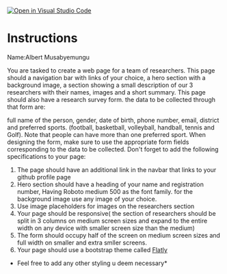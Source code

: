 [![Open in Visual Studio Code](https://classroom.github.com/assets/open-in-vscode-c66648af7eb3fe8bc4f294546bfd86ef473780cde1dea487d3c4ff354943c9ae.svg)](https://classroom.github.com/online_ide?assignment_repo_id=8157179&assignment_repo_type=AssignmentRepo)
# Instructions


Name:Albert Musabyemungu

You are tasked to create a web page for a team of researchers.
This page should a navigation bar with links of your choice,
a hero section with a background image, a section showing a small description of our 3 researchers with their names, images and a short summary. This page should also have a research survey form. the data to be collected  through that form are:

full name of the person, gender, date of birth, phone number, email, district and preferred sports. 
(football, basketball, volleyball, handball, tennis and Golf). Note that people can have more than one preferred sport.
When designing the form, make sure to use the appropriate form fields corresponding to the data to be collected.
Don't forget to add the following specifications to your page:
1. The page should have an additional link in the navbar that links to your github profile page
2. Hero section should have a heading of your name and registration number, Having Roboto medium 500 as the font family. for the background image use any image of your choice.
3. Use image placeholders for images on the researchers section
3. Your page should be responsive( the section of researchers should be split in 3 columns on medium screen sizes and expand to the entire width on any device with smaller screen size than the medium)
4. The form should occupy half of the screen on medium screen sizes and full width on smaller and extra smller screens.
5. Your page should use a bootstrap theme called [Flatly](https://www.bootstrapcdn.com/bootswatch/)

* Feel free to add any other styling u deem necessary*


